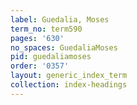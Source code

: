 ```yaml
---
label: Guedalia, Moses
term_no: term590
pages: '630'
no_spaces: GuedaliaMoses
pid: guedaliamoses
order: '0357'
layout: generic_index_term
collection: index-headings
---
```

